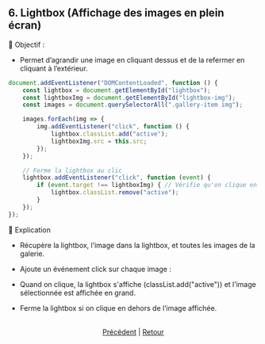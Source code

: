 ## 6. Lightbox (Affichage des images en plein écran)

📌 Objectif :
* Permet d’agrandir une image en cliquant dessus et de la refermer en cliquant à l’extérieur.

```js
document.addEventListener("DOMContentLoaded", function () {
    const lightbox = document.getElementById("lightbox");
    const lightboxImg = document.getElementById("lightbox-img");
    const images = document.querySelectorAll(".gallery-item img");

    images.forEach(img => {
        img.addEventListener("click", function () {
            lightbox.classList.add("active");
            lightboxImg.src = this.src;
        });
    });

    // Ferme la lightbox au clic
    lightbox.addEventListener("click", function (event) {
        if (event.target !== lightboxImg) { // Vérifie qu'on clique en dehors de l'image
            lightbox.classList.remove("active");
        }
    });
});
```

🔹 Explication

* Récupère la lightbox, l’image dans la lightbox, et toutes les images de la galerie.

- Ajoute un événement click sur chaque image :

* Quand on clique, la lightbox s'affiche (classList.add("active")) et l’image sélectionnée est affichée en grand.

* Ferme la lightbox si on clique en dehors de l’image affichée.
<br><br>


<p align="center">
  <a href="./slider.md">Précédent</a> | <a href="./readme.md">Retour</a>
</p>